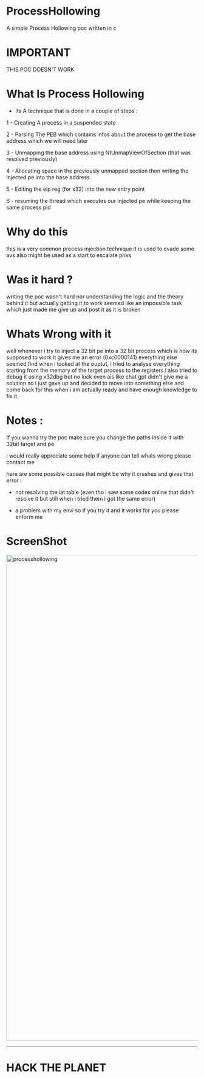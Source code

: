 # ProcessHollowing
A simple Process Hollowing poc written in c 

# IMPORTANT

THIS POC DOESN'T WORK

# What Is Process Hollowing

- Its A technique that is done in a couple of steps :
  
1 - Creating A process in a suspended state

2 - Parsing The PEB which contains infos about the process to get the base address which we will need later 

3 - Unmapping the base address using NtUnmapViewOfSection (that was resolved previously)

4 - Allocating space in the previously unmapped section then writing the injected pe into the base address

5 - Editing the eip reg (for x32) into the new entry point

6 - resuming the thread which executes our injected pe while keeping the same process pid

# Why do this 

this is a very common process injection technique it is used to evade some avs also might be used as a start to escalate privs 
# Was it hard ?

writing the poc wasn't hard nor understanding the logic and the theory behind it but actually getting it to work seemed like an impossible task which just made me give up and post it as it is broken
# Whats Wrong with it

well whenever i try to inject a 32 bit pe into a 32 bit process which is how its supposed to work it gives me an error (0xc0000141) everything else seemed find when i looked at the ouptut, i tried to analyse everything starting from the memory of the target process to the registers i also tried to debug it using x32dbg but no luck even ais like chat gpt didn't give me a solution so i just gave up and decided to move into something else and come back for this when i am actually ready and have enough knowledge to fix it

# Notes :

If you wanna try the poc make sure you change the paths inside it with 32bit target and pe 

i would really appreciate some help if anyone can tell whats wrong please contact me 

here are some possible causes that might be why it crashes and gives that error :

- not resolving the iat table (even tho i saw some codes online that didn't resolve it but still when i tried them i got the same error)

- a problem with my envi so if you try it and it works for you please enform me



# ScreenShot
<img width="1279" alt="processhollowing" src="https://github.com/user-attachments/assets/d4c76c09-2eb2-430b-894b-2e22853c83d2" />

--------------- 
# HACK THE PLANET
